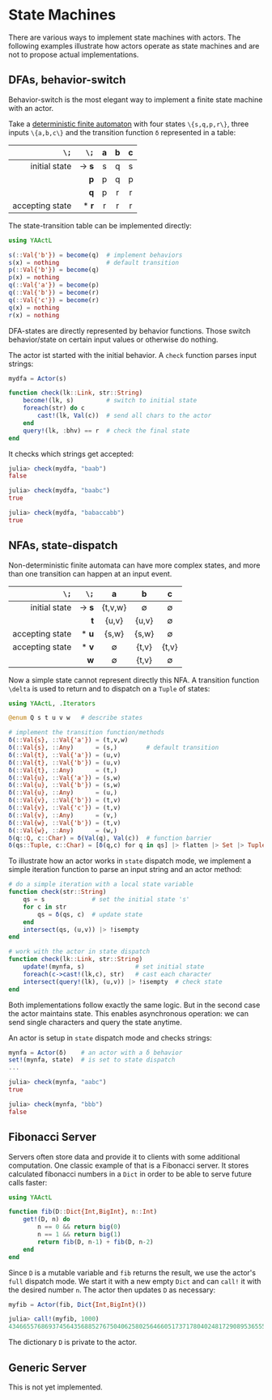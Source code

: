 # State Machines

There are various ways to implement state machines with actors. The following examples illustrate how actors operate as state machines and are not to propose actual implementations.

## DFAs, behavior-switch

Behavior-switch is the most elegant way to implement a finite state machine with an actor.

Take a [deterministic finite automaton](https://en.wikipedia.org/wiki/Deterministic_finite_automaton) with four states ``\{s,q,p,r\}``, three inputs ``\{a,b,c\}`` and the transition function ``δ`` represented in a table:

| ``\;``          |  ``\;``  |  a  |  b  |  c  |
|----------------:|---------:|:---:|:---:|:---:|
|   initial state | -> **s** |  s  |  q  |  s  |
|                 |    **p** |  p  |  q  |  p  |
|                 |    **q** |  p  |  r  |  r  |
| accepting state |  * **r** |  r  |  r  |  r  |

The state-transition table can be implemented directly:

```julia
using YAActL

s(::Val{'b'}) = become(q)  # implement behaviors
s(x) = nothing             # default transition
p(::Val{'b'}) = become(q)
p(x) = nothing
q(::Val{'a'}) = become(p)
q(::Val{'b'}) = become(r)
q(::Val{'c'}) = become(r)
q(x) = nothing
r(x) = nothing
```

DFA-states are directly represented by behavior functions. Those switch behavior/state on certain input values or otherwise do nothing.

The actor ist started with the initial behavior. A `check` function parses input strings:

```julia
mydfa = Actor(s)

function check(lk::Link, str::String)
    become!(lk, s)         # switch to initial state
    foreach(str) do c
        cast!(lk, Val(c))  # send all chars to the actor
    end
    query!(lk, :bhv) == r  # check the final state
end
```

It checks which strings get accepted:

```julia
julia> check(mydfa, "baab")
false

julia> check(mydfa, "baabc")
true

julia> check(mydfa, "babaccabb")
true
```

## NFAs, state-dispatch

Non-deterministic finite automata can have more complex states, and more than one transition can happen at an input event.

|  ``\;``         |  ``\;``  |    a    |   b   |   c   |
|----------------:|---------:|:-------:|:-----:|:-----:|
|   initial state | -> **s** | {t,v,w} |   ∅   |   ∅   |
|                 |    **t** |  {u,v}  | {u,v} |   ∅   |
| accepting state |  * **u** |  {s,w}  | {s,w} |   ∅   |
| accepting state |  * **v** |    ∅    | {t,v} | {t,v} |
|                 |    **w** |    ∅    | {t,v} |   ∅   |

Now a simple state cannot represent directly this NFA. A transition function ``\delta`` is used to return and to dispatch on a `Tuple` of states:

```julia
using YAActL, .Iterators

@enum Q s t u v w   # describe states

# implement the transition function/methods
δ(::Val{s}, ::Val{'a'}) = (t,v,w)
δ(::Val{s}, ::Any)      = (s,)        # default transition
δ(::Val{t}, ::Val{'a'}) = (u,v)
δ(::Val{t}, ::Val{'b'}) = (u,v)
δ(::Val{t}, ::Any)      = (t,)
δ(::Val{u}, ::Val{'a'}) = (s,w)
δ(::Val{u}, ::Val{'b'}) = (s,w)
δ(::Val{u}, ::Any)      = (u,)
δ(::Val{v}, ::Val{'b'}) = (t,v)
δ(::Val{v}, ::Val{'c'}) = (t,v)
δ(::Val{v}, ::Any)      = (v,)
δ(::Val{w}, ::Val{'b'}) = (t,v)
δ(::Val{w}, ::Any)      = (w,)
δ(q::Q, c::Char) = δ(Val(q), Val(c))  # function barrier
δ(qs::Tuple, c::Char) = [δ(q,c) for q in qs] |> flatten |> Set |> Tuple
```

To illustrate how an actor works in `state` dispatch mode,
 we implement a simple iteration function to parse an input string and an actor method:

```julia
# do a simple iteration with a local state variable
function check(str::String)
    qs = s             # set the initial state 's'
    for c in str
        qs = δ(qs, c)  # update state
    end
    intersect(qs, (u,v)) |> !isempty
end

# work with the actor in state dispatch
function check(lk::Link, str::String)
    update!(mynfa, s)              # set initial state
    foreach(c->cast!(lk,c), str)   # cast each character
    intersect(query!(lk), (u,v)) |> !isempty  # check state
end
```

Both implementations follow exactly the same logic. But in the second case the actor maintains state. This enables asynchronous operation: we can send single characters and  query the state anytime.

An actor is setup in `state` dispatch mode and checks strings:

```julia
mynfa = Actor(δ)    # an actor with a δ behavior
set!(mynfa, state)  # is set to state dispatch
...

julia> check(mynfa, "aabc")
true

julia> check(mynfa, "bbb")
false
```

## Fibonacci Server

Servers often store data and provide it to clients with some additional computation. One classic example of that is a Fibonacci server. It stores calculated fibonacci numbers in a `Dict` in order to be able to serve future calls faster:

```julia
using YAActL

function fib(D::Dict{Int,BigInt}, n::Int)
    get!(D, n) do
        n == 0 && return big(0)
        n == 1 && return big(1)
        return fib(D, n-1) + fib(D, n-2)
    end
end
```

Since `D` is a mutable variable and `fib` returns the result, we use the actor's `full` dispatch mode. We start it with a new empty `Dict` and can `call!` it with the desired number `n`. The actor then updates `D` as necessary:

```julia
myfib = Actor(fib, Dict{Int,BigInt}())

julia> call!(myfib, 1000)
43466557686937456435688527675040625802564660517371780402481729089536555417949051890403879840079255169295922593080322634775209689623239873322471161642996440906533187938298969649928516003704476137795166849228875
```

The dictionary `D` is private to the actor.

## Generic Server

This is not yet implemented.
